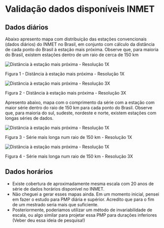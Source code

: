 <h1 align="left"> Validação dados disponíveis INMET </h1>

## Dados diários
Abaixo apresento mapa com distribuição das estações convencionais (dados diários) do INMET no Brasil, em conjunto com cálculo da distância de cada ponto do Brasil à estação mais próxima. Observe que, para maioria do Brasil, existem estações dentro de um raio de cerca de 150 km

![Distância à estação mais próxima - Resolução 1X](https://raw.githubusercontent.com/pedro-lage/masters-research/brasil-pmp/00_Images/comprimentoSeries_R150km_X1.png)

Figura 1 - Distância à estação mais próxima - Resolução 1X



![Distância à estação mais próxima - Resolução 3X](https://raw.githubusercontent.com/pedro-lage/masters-research/brazil-pmp/main/00_Images/distanciaEstacoes_X3.png)

Figura 2 - Distância à estação mais próxima - Resolução 3X


Apresento abaixo, mapa com o comprimento da série com a estação com maior série dentro do raio de 150 km para cada ponto do Brasil. Observe que, para maioria do sul, sudeste, nordeste e norte, existem estações com longas séries de dados.

![Distância à estação mais próxima - Resolução 1X](https://raw.githubusercontent.com/pedro-lage/masters-research/brazil-pmp/main/00_Images/comprimentoSeries_R150km_X1.png)

Figura 3 - Série mais longa num raio de 150 km - Resolução 1X



![Distância à estação mais próxima - Resolução 1X](https://raw.githubusercontent.com/pedro-lage/masters-research/brazil-pmp/main/00_Images/comprimentoSeries_R150km_X3.png)

Figura 4 - Série mais longa num raio de 150 km - Resolução 3X


## Dados horários
 - Existe cobertura de aproximadamente mesma escala com 20 anos de série de dados horários disponível no INMET. 
 - Não cheguei a gerar esses mapas ainda. Em um momento inicial, pensei em fazer o estudo para PMP diária e supérior. Acredito que para o fim de um mestrado seria mais que suficiente. 
 - Posteriormente, poderiamos utilizar um método de invariabilidade de escala, ou algo similar para projetar essa PMP para durações inferiores (Veber deu essa ideia de pesquisa!)
